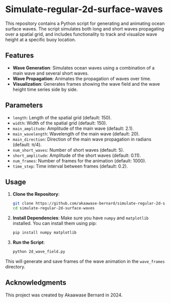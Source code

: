 # Simulate-regular-2d-surface-waves


This repository contains a Python script for generating and animating ocean surface waves. The script simulates both long and short waves propagating over a spatial grid, and includes functionality to track and visualize wave height at a specific buoy location.

## Features

- **Wave Generation**: Simulates ocean waves using a combination of a main wave and several short waves.
- **Wave Propagation**: Animates the propagation of waves over time.
- **Visualization**: Generates frames showing the wave field and the wave height time series side by side.

## Parameters

- `length`: Length of the spatial grid (default: 150).
- `width`: Width of the spatial grid (default: 150).
- `main_amplitude`: Amplitude of the main wave (default: 2.1).
- `main_wavelength`: Wavelength of the main wave (default: 20).
- `main_direction`: Direction of the main wave propagation in radians (default: π/4).
- `num_short_waves`: Number of short waves (default: 5).
- `short_amplitude`: Amplitude of the short waves (default: 0.11).
- `num_frames`: Number of frames for the animation (default: 1000).
- `time_step`: Time interval between frames (default: 0.2).

## Usage

1. **Clone the Repository**:
    ```bash
    git clone https://github.com/akaawase-bernard/simulate-regular-2d-surface-waves.git
    cd simulate-regular-2d-surface-waves
    ```

2. **Install Dependencies**:
    Make sure you have `numpy` and `matplotlib` installed. You can install them using pip:
    ```bash
    pip install numpy matplotlib
    ```

3. **Run the Script**:
    ```bash
    python 2d_wave_field.py
    ```

This will generate and save frames of the wave animation in the `wave_frames` directory.


## Acknowledgments

This project was created by Akaawase Bernard in 2024.
